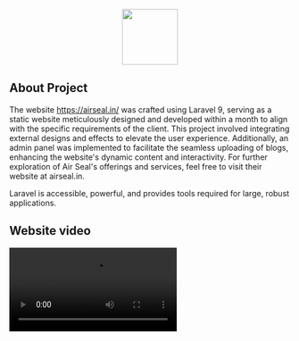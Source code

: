 <p align="center"><a href="https://airseal.in/" target="_blank"><img src="{{url('assets/images/logo/logo-trans.webp')}}" width="100"></a></p>


## About Project

The website https://airseal.in/ was crafted using Laravel 9, serving as a static website meticulously designed and developed within a month to align with the specific requirements of the client. This project involved integrating external designs and effects to elevate the user experience. Additionally, an admin panel was implemented to facilitate the seamless uploading of blogs, enhancing the website's dynamic content and interactivity.
For further exploration of Air Seal's offerings and services, feel free to visit their website at airseal.in.

Laravel is accessible, powerful, and provides tools required for large, robust applications.

## Website video

<video src="assets/video/website.mp4" width="300" />